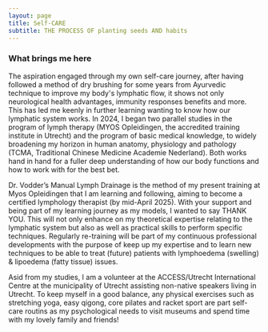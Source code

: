 ```yaml
---
layout: page
title: Self-CARE
subtitle: THE PROCESS OF planting seeds AND habits
---
```



### What brings me here

The aspiration engaged through my own self-care journey, after having followed a method of dry brushing for some years from Ayurvedic technique to improve my body's lymphatic flow, it shows not only neurological health advantages, immunity responses benefits and more. This has led me keenly in further learning wanting to know how our lymphatic system works.
In 2024, I began two parallel studies in the program of lymph therapy (MYOS Opleidingen, the accredited training institute in Utrecht) and the program of basic medical knowledge, to widely broadening my horizon in human anatomy, physiology and pathology (TCMA, Traditional Chinese Medicine Academie Nederland). Both works hand in hand for a fuller deep understanding of how our body functions and how to work with for the best bet.

Dr. Vodder’s Manual Lymph Drainage is the method of my present training at Myos Opleidingen that I am learning and following, aiming to become a certified lymphology therapist (by mid-April 2025). 
With your support and being part of my learning journey as my models, I wanted to say THANK YOU. This will not only enhance on my theoretical expertise relating to the lymphatic system but also as well as practical skills to perform specific techniques. Regularly re-training will be part of my continuous professional developments with the purpose of keep up my expertise and to learn new techniques to be able to treat (future) patients with lymphoedema (swelling) & lipoedema (fatty tissue) issues. 


Asid from my studies, I am a volunteer at the ACCESS/Utrecht International Centre at the municipality of Utrecht assisting non-native speakers living in Utrecht.
To keep myself in a good balance, any physical exercises such as stretching yoga, easy qigong, core pilates and racket sport are part self-care routins as my psychological needs to visit museums and spend time with my lovely family and friends!



